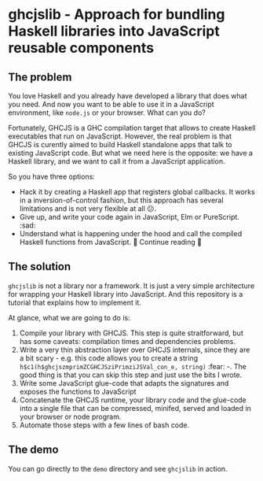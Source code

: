 # ghcjslib - Approach for bundling Haskell libraries into JavaScript reusable components

## The problem

You love Haskell and you already have developed a library that does what you need. And now you want to be able to use it in a JavaScript environment, like `node.js` or your browser. What can you do?

Fortunately, GHCJS is a GHC compilation target that allows to create Haskell executables that run on JavaScript. However, the real problem is that GHCJS is curently aimed to build Haskell standalone apps that talk to existing JavaScript code. But what we need here is the opposite: we have a Haskell library, and we want to call it from a JavaScript application.

So you have three options:

* Hack it by creating a Haskell app that registers global callbacks. It works in a inversion-of-control fashion, but this approach has several limitations and is not very flexible at all :confused:.
* Give up, and write your code again in JavaScript, Elm or PureScript. :sad:
* Understand what is happening under the hood and call the compiled Haskell functions from JavaScript. :muscle: Continue reading :eyes:

## The solution

`ghcjslib` is not a library nor a framework. It is just a very simple architecture for wrapping your Haskell library into JavaScript. And this repository is a tutorial that explains how to implement it.

At glance, what we are going to do is:

1. Compile your library with GHCJS. This step is quite straitforward, but has some caveats: compilation times and dependencies problems.
2. Write a very thin abstraction layer over GHCJS internals, since they are a bit scary - e.g. this code allows you to create a string `h$c1(h$ghcjszmprimZCGHCJSziPrimziJSVal_con_e, string)` :fear: -. The good thing is that you can skip this step and just use the bits I wrote.
3. Write some JavaScript glue-code that adapts the signatures and exposes the functions to JavaScript
4. Concatenate the GHCJS runtime, your library code and the glue-code into a single file that can be compressed, minifed, served and loaded in your browser or node program.
5. Automate those steps with a few lines of bash code.

## The demo

You can go directly to the `demo` directory and see `ghcjslib` in action.

